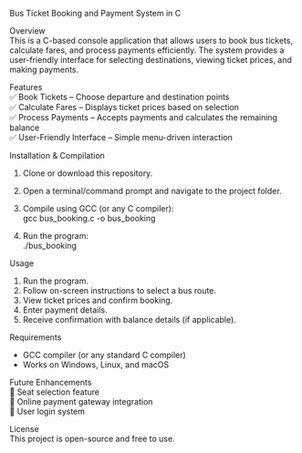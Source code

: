  Bus Ticket Booking and Payment System in C  

 Overview  
This is a C-based console application that allows users to book bus tickets, calculate fares, and process payments efficiently. The system provides a user-friendly interface for selecting destinations, viewing ticket prices, and making payments.  

 Features  
✅ Book Tickets – Choose departure and destination points  
✅ Calculate Fares – Displays ticket prices based on selection  
✅ Process Payments – Accepts payments and calculates the remaining balance  
✅ User-Friendly Interface – Simple menu-driven interaction  

 Installation & Compilation  
1. Clone or download this repository.  
2. Open a terminal/command prompt and navigate to the project folder.  
3. Compile using GCC (or any C compiler):  
   gcc bus_booking.c -o bus_booking
   
4. Run the program:  
   ./bus_booking
     

 Usage  
1. Run the program.  
2. Follow on-screen instructions to select a bus route.  
3. View ticket prices and confirm booking.  
4. Enter payment details.  
5. Receive confirmation with balance details (if applicable).  

 Requirements  
- GCC compiler (or any standard C compiler)  
- Works on Windows, Linux, and macOS  

 Future Enhancements  
🔹 Seat selection feature  
🔹 Online payment gateway integration  
🔹 User login system  

 License  
This project is open-source and free to use.  

